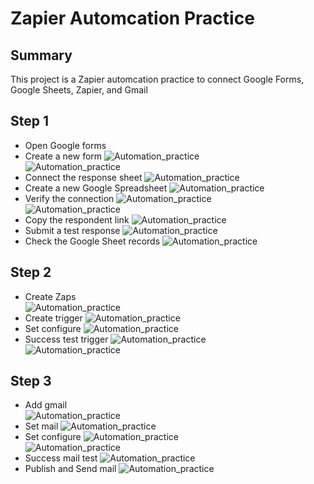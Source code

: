 # Zapier Automcation Practice

## Summary
This project is a Zapier automcation practice to connect Google Forms, Google Sheets, Zapier, and Gmail

## Step 1
 - Open Google forms 
 - Create a new form 
![Automation_practice](https://raw.githubusercontent.com/test-cyr/infra-portfolio/main/images/step1_select_forms_menu.PNG)  
![Automation_practice](https://raw.githubusercontent.com/test-cyr/infra-portfolio/main/images/step1_1_set_forms.PNG)  
 - Connect the response sheet 
![Automation_practice](https://raw.githubusercontent.com/test-cyr/infra-portfolio/main/images/step1_2_connect_sheet.PNG)  
 - Create a new Google Spreadsheet 
![Automation_practice](https://raw.githubusercontent.com/test-cyr/infra-portfolio/main/images/step1_3_make_sheet.PNG)  
 - Verify the connection 
![Automation_practice](https://raw.githubusercontent.com/test-cyr/infra-portfolio/main/images/step1_4_posting.PNG)  
![Automation_practice](https://raw.githubusercontent.com/test-cyr/infra-portfolio/main/images/step1_4_posting_02.PNG)  
 - Copy the respondent link 
![Automation_practice](https://raw.githubusercontent.com/test-cyr/infra-portfolio/main/images/step1_5_link_copy.PNG)  
 - Submit a test response 
![Automation_practice](https://raw.githubusercontent.com/test-cyr/infra-portfolio/main/images/step1_6_advance_response.PNG)  
 - Check the Google Sheet records 
![Automation_practice](https://raw.githubusercontent.com/test-cyr/infra-portfolio/main/images/step1_7_check_response.PNG)  

## Step 2
 - Create Zaps  
![Automation_practice](https://raw.githubusercontent.com/test-cyr/infra-portfolio/main/images/step2_create_zaps.PNG)  
 - Create trigger 
![Automation_practice](https://raw.githubusercontent.com/test-cyr/infra-portfolio/main/images/step2_1_set_trigger.PNG)  
 - Set configure 
![Automation_practice](https://raw.githubusercontent.com/test-cyr/infra-portfolio/main/images/step2_2_set_trigger_configure.PNG)  
 - Success test trigger
![Automation_practice](https://raw.githubusercontent.com/test-cyr/infra-portfolio/main/images/step2_3_test_trigger.PNG)  
![Automation_practice](https://raw.githubusercontent.com/test-cyr/infra-portfolio/main/images/step2_3_1_success_test.PNG)  

## Step 3
 - Add gmail  
![Automation_practice](https://raw.githubusercontent.com/test-cyr/infra-portfolio/main/images/step3_add_gmail.PNG)  
 - Set mail
![Automation_practice](https://raw.githubusercontent.com/test-cyr/infra-portfolio/main/images/step3_1_set_gmail.PNG)  
 - Set configure 
![Automation_practice](https://raw.githubusercontent.com/test-cyr/infra-portfolio/main/images/step3_2_set_mail_configure.PNG)  
![Automation_practice](https://raw.githubusercontent.com/test-cyr/infra-portfolio/main/images/step3_2_1_set_mail_configure.PNG)  
 - Success mail test 
![Automation_practice](https://raw.githubusercontent.com/test-cyr/infra-portfolio/main/images/step3_3_success_test.PNG)  
 - Publish and Send mail 
![Automation_practice](https://raw.githubusercontent.com/test-cyr/infra-portfolio/main/images/step3_4_publish_send_mail.PNG)  

